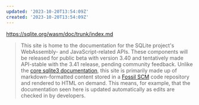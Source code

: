 ```yaml
---
updated: '2023-10-20T13:54:09Z'
created: '2023-10-20T13:54:09Z'
---
```

https://sqlite.org/wasm/doc/trunk/index.md

> This site is home to the documentation for the SQLite project's WebAssembly- and JavaScript-related APIs. These components will be released for public beta with version 3.40 and tentatively made API-stable with the 3.41 release, pending community feedback. Unlike the [core sqlite3 documentation](https://sqlite.org/docs.html), this site is primarily made up of markdown-formatted content stored in a [Fossil SCM](https://fossil-scm.org/home) code repository and rendered to HTML on demand. This means, for example, that the documentation seen here is updated automatically as edits are checked in by developers.